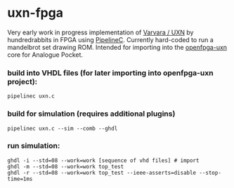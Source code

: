 # uxn-fpga
Very early work in progress implementation of [Varvara / UXN](https://100r.co/site/uxn.html) by hundredrabbits in FPGA using [PipelineC](https://github.com/JulianKemmerer/PipelineC). Currently hard-coded to run a mandelbrot set drawing ROM. Intended for importing into the [openfpga-uxn](https://github.com/tsalvo/openfpga-uxn) core for Analogue Pocket.

### build into VHDL files (for later importing into openfpga-uxn project):
```
pipelinec uxn.c
```

### build for simulation (requires additional plugins)
```
pipelinec uxn.c --sim --comb --ghdl
```

### run simulation:
```
ghdl -i --std=08 --work=work [sequence of vhd files] # import
ghdl -m --std=08 --work=work top_test
ghdl -r --std=08 --work=work top_test --ieee-asserts=disable --stop-time=1ms
```
